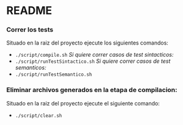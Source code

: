 # README #

### Correr los tests ###
Situado en la raiz del proyecto ejecute los siguientes comandos:
* `./script/compile.sh`
*Si quiere correr casos de test sintacticos:*
* `./script/runTestSintactico.sh`
*Si quiere correr casos de test semanticos:*
* `./script/runTestSemantico.sh`

### Eliminar archivos generados en la etapa de compilacion: ###
Situado en la raiz del proyecto ejecute el siguiente comando:
* `./script/clear.sh`

